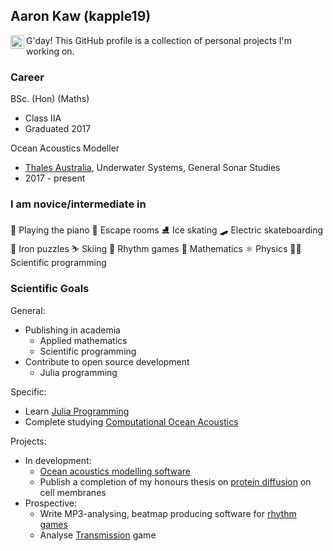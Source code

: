 ## Aaron Kaw (kapple19)

[<img align="left" alt="codeSTACKr | LinkedIn" width="22px" src="https://cdn.jsdelivr.net/npm/simple-icons@v3/icons/linkedin.svg" />][linkedin]

G'day! This GitHub profile is a collection of personal projects I'm working on.

### Career
BSc. (Hon) (Maths)
* Class IIA
* Graduated 2017

Ocean Acoustics Modeller
* [Thales Australia][thales], Underwater Systems, General Sonar Studies
* 2017 - present

### I am novice/intermediate in
🎹 Playing the piano
🚪  Escape rooms
⛸️ Ice skating
🛹 Electric skateboarding
🧩 Iron puzzles
⛷️ Skiing
🎵 Rhythm games
🥧 Mathematics
⚛️ Physics
👨‍💻 Scientific programming

### Scientific Goals
General:
* Publishing in academia
  * Applied mathematics
  * Scientific programming
* Contribute to open source development
  * Julia programming

Specific:
* Learn [Julia Programming][julia]
* Complete studying [Computational Ocean Acoustics][acoustics_book]

Projects:
* In development:
  * [Ocean acoustics modelling software][oac]
  * Publish a completion of my honours thesis on [protein diffusion][diffusion] on cell membranes
* Prospective:
  * Write MP3-analysing, beatmap producing software for [rhythm games][osu]
  * Analyse [Transmission][transmission] game

[linkedin]: https://www.linkedin.com/in/aaron-kaw-392033b3/
[thales]: https://www.google.com/url?sa=t&rct=j&q=&esrc=s&source=web&cd=&ved=2ahUKEwiBjbiThv3sAhUszzgGHcTAB_wQFjAAegQICBAD&url=https%3A%2F%2Fwww.thalesgroup.com%2Fen%2Fcountries%2Fasia-pacific%2Faustralia&usg=AOvVaw0o4ME_CLs4zcheYAOAFiCH
[acoustics_book]: https://books.google.com.au/books/about/Computational_Ocean_Acoustics.html?id=eYyD6kTE8lsC&redir_esc=y
[julia]: https://julialang.org/
[oac]: https://github.com/kapple19/OceanAcoustics.jl
[diffusion]: https://github.com/kapple19/ProteinDiffusion.jl
[transmission]: https://play.google.com/store/apps/details?id=com.lojugames.games.transmission&hl=en&gl=US
[osu]: https://osu.ppy.sh/home